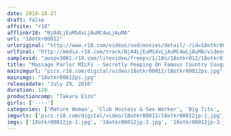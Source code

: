 ```yaml
---
date: 2018-10-27
draft: false
affsite: "r18"
afflinkr18: "NjA4LjEuMS4xLjAuMC4wLjAuMA"
url: "18otkr00012"
urloriginal: "http://www.r18.com/videos/vod/movies/detail/-/id=18otkr00012"
urlfinal: "http://media.r18.com/track/NjA4LjEuMS4xLjAuMC4wLjAuMA/videos/vod/movies/detail/-/id=18otkr00012"
samplevid: "awspv3001.r18.com/litevideo/freepv/1/18o/18otkr012/18otkr012_dmb_w.mp4"
title: "Massage Parlor MILFs - Secretly Peeping On Famous Country Cougars: Volume Two"
mainimgurl: "pics.r18.com/digital/video/18otkr00012/18otkr00012ps.jpg"
mainimgs: "18otkr00012ps.jpg"
releasedate: "July 29, 2016"
duration: 120
productioncomp: "Takara Eizo"
girls: ['----']
categories: ['Mature Woman', 'Club Hostess & Sex Worker', 'Big Tits', 'Lingerie', 'Voyeur', 'Hi-Def']
imgurls: ['pics.r18.com/digital/video/18otkr00012/18otkr00012jp-1.jpg', 'pics.r18.com/digital/video/18otkr00012/18otkr00012jp-2.jpg', 'pics.r18.com/digital/video/18otkr00012/18otkr00012jp-3.jpg', 'pics.r18.com/digital/video/18otkr00012/18otkr00012jp-4.jpg', 'pics.r18.com/digital/video/18otkr00012/18otkr00012jp-5.jpg', 'pics.r18.com/digital/video/18otkr00012/18otkr00012jp-6.jpg', 'pics.r18.com/digital/video/18otkr00012/18otkr00012jp-7.jpg', 'pics.r18.com/digital/video/18otkr00012/18otkr00012jp-8.jpg', 'pics.r18.com/digital/video/18otkr00012/18otkr00012jp-9.jpg', 'pics.r18.com/digital/video/18otkr00012/18otkr00012jp-10.jpg', 'pics.r18.com/digital/video/18otkr00012/18otkr00012jp-11.jpg', 'pics.r18.com/digital/video/18otkr00012/18otkr00012jp-12.jpg', 'pics.r18.com/digital/video/18otkr00012/18otkr00012jp-13.jpg', 'pics.r18.com/digital/video/18otkr00012/18otkr00012jp-14.jpg', 'pics.r18.com/digital/video/18otkr00012/18otkr00012jp-15.jpg', 'pics.r18.com/digital/video/18otkr00012/18otkr00012jp-16.jpg', 'pics.r18.com/digital/video/18otkr00012/18otkr00012jp-17.jpg', 'pics.r18.com/digital/video/18otkr00012/18otkr00012jp-18.jpg', 'pics.r18.com/digital/video/18otkr00012/18otkr00012jp-19.jpg', 'pics.r18.com/digital/video/18otkr00012/18otkr00012jp-20.jpg']
imgs: ['18otkr00012jp-1.jpg', '18otkr00012jp-2.jpg', '18otkr00012jp-3.jpg', '18otkr00012jp-4.jpg', '18otkr00012jp-5.jpg', '18otkr00012jp-6.jpg', '18otkr00012jp-7.jpg', '18otkr00012jp-8.jpg', '18otkr00012jp-9.jpg', '18otkr00012jp-10.jpg', '18otkr00012jp-11.jpg', '18otkr00012jp-12.jpg', '18otkr00012jp-13.jpg', '18otkr00012jp-14.jpg', '18otkr00012jp-15.jpg', '18otkr00012jp-16.jpg', '18otkr00012jp-17.jpg', '18otkr00012jp-18.jpg', '18otkr00012jp-19.jpg', '18otkr00012jp-20.jpg']
---
```

